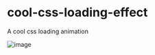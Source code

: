 # cool-css-loading-effect
 A cool css loading animation

![image](https://github.com/gtchakama/cool-css-loading-effect/assets/37905683/7fb8f226-f31d-48d5-b1fc-07dc900c528a)
